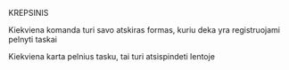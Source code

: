 KREPSINIS

Kiekviena komanda turi savo atskiras formas, kuriu deka yra registruojami pelnyti taskai

Kiekviena karta pelnius tasku, tai turi atsispindeti lentoje
